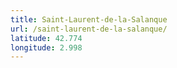 ```yaml
---
title: Saint-Laurent-de-la-Salanque
url: /saint-laurent-de-la-salanque/
latitude: 42.774
longitude: 2.998
---
```

